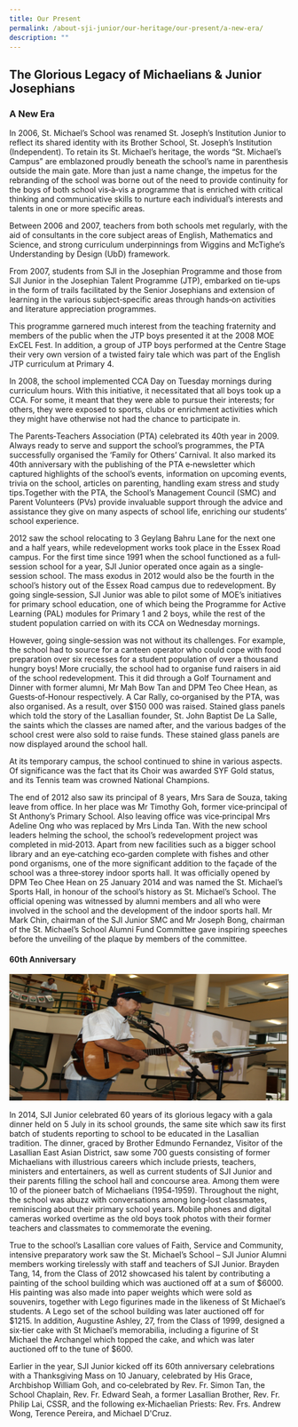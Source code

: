 ```yaml
---
title: Our Present
permalink: /about-sji-junior/our-heritage/our-present/a-new-era/
description: ""
---
```

## The Glorious Legacy of Michaelians & Junior Josephians

###  A New Era

In 2006, St. Michael’s School was renamed St. Joseph’s Institution Junior to reflect its shared identity with its Brother School, St. Joseph’s Institution (Independent). To retain its St. Michael’s heritage, the words “St. Michael’s Campus” are emblazoned proudly beneath the school’s name in parenthesis outside the main gate. More than just a name change, the impetus for the rebranding of the school was borne out of the need to provide continuity for the boys of both school vis‐à‐vis a programme that is enriched with critical thinking and communicative skills to nurture each individual’s interests and talents in one or more specific areas.  
  
Between 2006 and 2007, teachers from both schools met regularly, with the aid of consultants in the core subject areas of English, Mathematics and Science, and strong curriculum underpinnings from Wiggins and McTighe’s Understanding by Design (UbD) framework.  
  
From 2007, students from SJI in the Josephian Programme and those from SJI Junior in the Josephian Talent Programme (JTP), embarked on tie‐ups in the form of trails facilitated by the Senior Josephians and extension of learning in the various subject‐specific areas through hands‐on activities and literature appreciation programmes.  
  
This programme garnered much interest from the teaching fraternity and members of the public when the JTP boys presented it at the 2008 MOE ExCEL Fest. In addition, a group of JTP boys performed at the Centre Stage their very own version of a twisted fairy tale which was part of the English JTP curriculum at Primary 4.  
  
In 2008, the school implemented CCA Day on Tuesday mornings during curriculum hours. With this initiative, it necessitated that all boys took up a CCA. For some, it meant that they were able to pursue their interests; for others, they were exposed to sports, clubs or enrichment activities which they might have otherwise not had the chance to participate in.  
  
The Parents‐Teachers Association (PTA) celebrated its 40th year in 2009. Always ready to serve and support the school’s programmes, the PTA successfully organised the ‘Family for Others’ Carnival. It also marked its 40th anniversary with the publishing of the PTA e‐newsletter which captured highlights of the school’s events, information on upcoming events, trivia on the school, articles on parenting, handling exam stress and study tips.Together with the PTA, the School’s Management Council (SMC) and Parent Volunteers (PVs) provide invaluable support through the advice and assistance they give on many aspects of school life, enriching our students’ school experience.  
  
2012 saw the school relocating to 3 Geylang Bahru Lane for the next one and a half years, while redevelopment works took place in the Essex Road campus. For the first time since 1991 when the school functioned as a full‐session school for a year, SJI Junior operated once again as a single‐session school. The mass exodus in 2012 would also be the fourth in the school’s history out of the Essex Road campus due to redevelopment. By going single‐session, SJI Junior was able to pilot some of MOE’s initiatives for primary school education, one of which being the Programme for Active Learning (PAL) modules for Primary 1 and 2 boys, while the rest of the student population carried on with its CCA on Wednesday mornings.  
  
However, going single‐session was not without its challenges. For example, the school had to source for a canteen operator who could cope with food preparation over six recesses for a student population of over a thousand hungry boys! More crucially, the school had to organise fund raisers in aid of the school redevelopment. This it did through a Golf Tournament and Dinner with former alumni, Mr Mah Bow Tan and DPM Teo Chee Hean, as Guests‐of‐Honour respectively. A Car Rally, co‐organised by the PTA, was also organised. As a result, over $150 000 was raised. Stained glass panels which told the story of the Lasallian founder, St. John Baptist De La Salle, the saints which the classes are named after, and the various badges of the school crest were also sold to raise funds. These stained glass panels are now displayed around the school hall.  
  
At its temporary campus, the school continued to shine in various aspects. Of significance was the fact that its Choir was awarded SYF Gold status, and its Tennis team was crowned National Champions.  
  
The end of 2012 also saw its principal of 8 years, Mrs Sara de Souza, taking leave from office. In her place was Mr Timothy Goh, former vice‐principal of St Anthony’s Primary School. Also leaving office was vice‐principal Mrs Adeline Ong who was replaced by Mrs Linda Tan. With the new school leaders helming the school, the school’s redevelopment project was completed in mid‐2013. Apart from new facilities such as a bigger school library and an eye‐catching eco‐garden complete with fishes and other pond organisms, one of the more significant addition to the façade of the school was a three‐storey indoor sports hall. It was officially opened by DPM Teo Chee Hean on 25 January 2014 and was named the St. Michael’s Sports Hall, in honour of the school’s history as St. Michael’s School. The official opening was witnessed by alumni members and all who were involved in the school and the development of the indoor sports hall. Mr Mark Chin, chairman of the SJI Junior SMC and Mr Joseph Bong, chairman of the St. Michael’s School Alumni Fund Committee gave inspiring speeches before the unveiling of the plaque by members of the committee.

#### 60th Anniversary

![](/images/22.png)

In 2014, SJI Junior celebrated 60 years of its glorious legacy with a gala dinner held on 5 July in its school grounds, the same site which saw its first batch of students reporting to school to be educated in the Lasallian tradition. The dinner, graced by Brother Edmundo Fernandez, Visitor of the Lasallian East Asian District, saw some 700 guests consisting of former Michaelians with illustrious careers which include priests, teachers, ministers and entertainers, as well as current students of SJI Junior and their parents filling the school hall and concourse area. Among them were 10 of the pioneer batch of Michaelians (1954‐1959). Throughout the night, the school was abuzz with conversations among long‐lost classmates, reminiscing about their primary school years. Mobile phones and digital cameras worked overtime as the old boys took photos with their former teachers and classmates to commemorate the evening.  
  
True to the school’s Lasallian core values of Faith, Service and Community, intensive preparatory work saw the St. Michael’s School – SJI Junior Alumni members working tirelessly with staff and teachers of SJI Junior. Brayden Tang, 14, from the Class of 2012 showcased his talent by contributing a painting of the school building which was auctioned off at a sum of $6000. His painting was also made into paper weights which were sold as souvenirs, together with Lego figurines made in the likeness of St Michael’s students. A Lego set of the school building was later auctioned off for $1215. In addition, Augustine Ashley, 27, from the Class of 1999, designed a six‐tier cake with St Michael’s memorabilia, including a figurine of St Michael the Archangel which topped the cake, and which was later auctioned off to the tune of $600.  
  
Earlier in the year, SJI Junior kicked off its 60th anniversary celebrations with a Thanksgiving Mass on 10 January, celebrated by His Grace, Archbishop William Goh, and co‐celebrated by Rev. Fr. Simon Tan, the School Chaplain, Rev. Fr. Edward Seah, a former Lasallian Brother, Rev. Fr. Philip Lai, CSSR, and the following ex‐Michaelian Priests: Rev. Frs. Andrew Wong, Terence Pereira, and Michael D'Cruz.